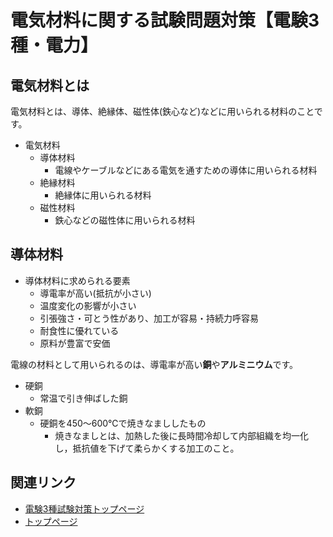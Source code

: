 # 電気材料に関する試験問題対策【電験3種・電力】

## 電気材料とは

電気材料とは、導体、絶縁体、磁性体(鉄心など)などに用いられる材料のことです。

- 電気材料
    - 導体材料
        - 電線やケーブルなどにある電気を通すための導体に用いられる材料
    - 絶縁材料
        - 絶縁体に用いられる材料
    - 磁性材料
        - 鉄心などの磁性体に用いられる材料

## 導体材料    

- 導体材料に求められる要素
    - 導電率が高い(抵抗が小さい)
    - 温度変化の影響が小さい
    - 引張強さ・可とう性があり、加工が容易・持続力呼容易
    - 耐食性に優れている
    - 原料が豊富で安価

電線の材料として用いられるのは、導電率が高い**銅**や**アルミニウム**です。


- 硬銅
    - 常温で引き伸ばした銅
- 軟銅
    - 硬銅を450～600℃で焼きなまししたもの
        - 焼きなましとは、加熱した後に長時間冷却して内部組織を均一化し，抵抗値を下げて柔らかくする加工のこと。

## 関連リンク

- [電験3種試験対策トップページ](../index.md)
- [トップページ](../../../index.md)